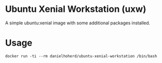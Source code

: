 # Ubuntu Xenial Workstation (uxw)

A simple ubuntu:xenial image with some additional packages installed.

# Usage

```
docker run -ti --rm danielhoherd/ubuntu-xenial-workstation /bin/bash
```
